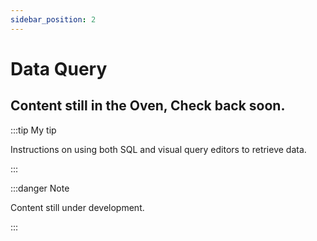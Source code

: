 ```yaml
---
sidebar_position: 2
---
```


# Data Query

## Content still in the Oven, Check back soon. 

:::tip My tip

Instructions on using both SQL and visual query editors to retrieve data.

:::

:::danger Note

Content still under development.

:::